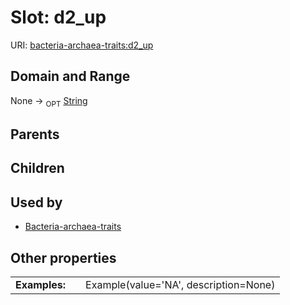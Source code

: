 
# Slot: d2_up




URI: [bacteria-archaea-traits:d2_up](https://w3id.org/bacteria-archaea-traitsd2_up)


## Domain and Range

None ->  <sub>OPT</sub> [String](types/String.md)

## Parents


## Children


## Used by

 * [Bacteria-archaea-traits](Bacteria-archaea-traits.md)

## Other properties

|  |  |  |
| --- | --- | --- |
| **Examples:** | | Example(value='NA', description=None) |

